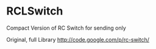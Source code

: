 RCLSwitch
=========

Compact Version of RC Switch for sending only

Original, full Library
http://code.google.com/p/rc-switch/
